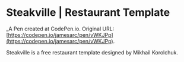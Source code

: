 # Steakville | Restaurant Template
 _A Pen created at CodePen.io. Original URL: [https://codepen.io/jamesarc/pen/vWKJPp](https://codepen.io/jamesarc/pen/vWKJPp).

 Steakville is a free restaurant template designed by Mikhail Korolchuk.